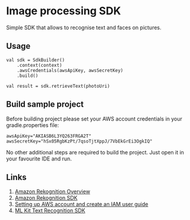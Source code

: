 # Image processing SDK

Simple SDK that allows to recognise text and faces on pictures.

## Usage

```
val sdk = SdkBuilder()
    .context(context)
    .awsCredentials(awsApiKey, awsSecretKey)
    .build()

val result = sdk.retrieveText(photoUri)
```

## Build sample project

Before building project please set your AWS account credentials in your gradle.properties file:

```
awsApiKey="AKIASB6L3YQ263FRGA2T"
awsSecretKey="hSx05RgbKzPt/7qsoTjtXppJ/7VbEkGrEi3OgkIQ"
```

No other additional steps are required to build the project. Just open it in your favourite IDE and run.

## Links

1. [Amazon Rekognition Overview](https://aws.amazon.com/rekognition/)
1. [Amazon Rekognition SDK](https://github.com/aws-amplify/aws-sdk-android/)
1. [Setting up AWS account and create an IAM user guide](https://docs.aws.amazon.com/rekognition/latest/dg/setting-up.html)
1. [ML Kit Text Recognition SDK](https://developers.google.com/ml-kit/vision/text-recognition)
